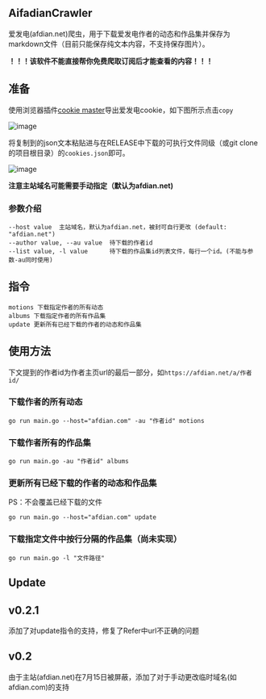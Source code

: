 ## AifadianCrawler

爱发电(afdian.net)爬虫，用于下载爱发电作者的动态和作品集并保存为markdown文件（目前只能保存纯文本内容，不支持保存图片）。

**！！！该软件不能直接帮你免费爬取订阅后才能查看的内容！！！**

## 准备

使用浏览器插件[cookie master](https://chromewebstore.google.com/detail/cookie-master/jahkihogapggenanjnlfdcbgmldngnfl)导出爱发电cookie，如下图所示点击`copy`

![image](https://github.com/user-attachments/assets/d27b0f59-95c0-4080-97b9-d544d5424a33)

将复制到的json文本粘贴进与在RELEASE中下载的可执行文件同级（或git clone的项目根目录）的`cookies.json`即可。

![image](https://github.com/user-attachments/assets/3c9a4a26-fa94-4c38-a69d-359a536446b1)

**注意主站域名可能需要手动指定（默认为afdian.net)**

### 参数介绍

```
--host value  主站域名，默认为afdian.net，被封可自行更改 (default: "afdian.net")
--author value, --au value  待下载的作者id
--list value, -l value      待下载的作品集id列表文件，每行一个id。(不能与参数-au同时使用)
```

## 指令

```
motions 下载指定作者的所有动态
albums 下载指定作者的所有作品集
update 更新所有已经下载的作者的动态和作品集
```

## 使用方法

下文提到的作者id为作者主页url的最后一部分，如`https://afdian.net/a/作者id/`

### 下载作者的所有动态

```shell
go run main.go --host="afdian.com" -au "作者id" motions
```

### 下载作者所有的作品集

```shell
go run main.go -au "作者id" albums
```

### 更新所有已经下载的作者的动态和作品集
PS：不会覆盖已经下载的文件

```shell
go run main.go --host="afdian.com" update
```

### 下载指定文件中按行分隔的作品集（尚未实现）

```shell
go run main.go -l "文件路径"
```

## Update

## v0.2.1

添加了对update指令的支持，修复了Refer中url不正确的问题

## v0.2
由于主站(afdian.net)在7月15日被屏蔽，添加了对于手动更改临时域名(如afdian.com)的支持
